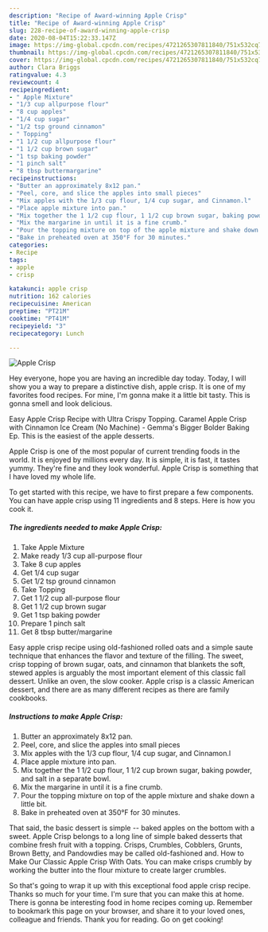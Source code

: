 ```yaml
---
description: "Recipe of Award-winning Apple Crisp"
title: "Recipe of Award-winning Apple Crisp"
slug: 228-recipe-of-award-winning-apple-crisp
date: 2020-08-04T15:22:33.147Z
image: https://img-global.cpcdn.com/recipes/4721265307811840/751x532cq70/apple-crisp-recipe-main-photo.jpg
thumbnail: https://img-global.cpcdn.com/recipes/4721265307811840/751x532cq70/apple-crisp-recipe-main-photo.jpg
cover: https://img-global.cpcdn.com/recipes/4721265307811840/751x532cq70/apple-crisp-recipe-main-photo.jpg
author: Clara Briggs
ratingvalue: 4.3
reviewcount: 4
recipeingredient:
- " Apple Mixture"
- "1/3 cup allpurpose flour"
- "8 cup apples"
- "1/4 cup sugar"
- "1/2 tsp ground cinnamon"
- " Topping"
- "1 1/2 cup allpurpose flour"
- "1 1/2 cup brown sugar"
- "1 tsp baking powder"
- "1 pinch salt"
- "8 tbsp buttermargarine"
recipeinstructions:
- "Butter an approximately 8x12 pan."
- "Peel, core, and slice the apples into small pieces"
- "Mix apples with the 1/3 cup flour, 1/4 cup sugar, and Cinnamon.l"
- "Place apple mixture into pan."
- "Mix together the 1 1/2 cup flour, 1 1/2 cup brown sugar, baking powder, and salt in a separate bowl."
- "Mix the margarine in until it is a fine crumb."
- "Pour the topping mixture on top of the apple mixture and shake down a little bit."
- "Bake in preheated oven at 350°F for 30 minutes."
categories:
- Recipe
tags:
- apple
- crisp

katakunci: apple crisp 
nutrition: 162 calories
recipecuisine: American
preptime: "PT21M"
cooktime: "PT41M"
recipeyield: "3"
recipecategory: Lunch

---
```



![Apple Crisp](https://img-global.cpcdn.com/recipes/4721265307811840/751x532cq70/apple-crisp-recipe-main-photo.jpg)

Hey everyone, hope you are having an incredible day today. Today, I will show you a way to prepare a distinctive dish, apple crisp. It is one of my favorites food recipes. For mine, I'm gonna make it a little bit tasty. This is gonna smell and look delicious.

Easy Apple Crisp Recipe with Ultra Crispy Topping. Caramel Apple Crisp with Cinnamon Ice Cream (No Machine) - Gemma&#39;s Bigger Bolder Baking Ep. This is the easiest of the apple desserts.

Apple Crisp is one of the most popular of current trending foods in the world. It is enjoyed by millions every day. It is simple, it is fast, it tastes yummy. They're fine and they look wonderful. Apple Crisp is something that I have loved my whole life.


To get started with this recipe, we have to first prepare a few components. You can have apple crisp using 11 ingredients and 8 steps. Here is how you cook it.

##### The ingredients needed to make Apple Crisp:

1. Take  Apple Mixture
1. Make ready 1/3 cup all-purpose flour
1. Take 8 cup apples
1. Get 1/4 cup sugar
1. Get 1/2 tsp ground cinnamon
1. Take  Topping
1. Get 1 1/2 cup all-purpose flour
1. Get 1 1/2 cup brown sugar
1. Get 1 tsp baking powder
1. Prepare 1 pinch salt
1. Get 8 tbsp butter/margarine


Easy apple crisp recipe using old-fashioned rolled oats and a simple saute technique that enhances the flavor and texture of the filling. The sweet, crisp topping of brown sugar, oats, and cinnamon that blankets the soft, stewed apples is arguably the most important element of this classic fall dessert. Unlike an oven, the slow cooker. Apple crisp is a classic American dessert, and there are as many different recipes as there are family cookbooks. 

##### Instructions to make Apple Crisp:

1. Butter an approximately 8x12 pan.
1. Peel, core, and slice the apples into small pieces
1. Mix apples with the 1/3 cup flour, 1/4 cup sugar, and Cinnamon.l
1. Place apple mixture into pan.
1. Mix together the 1 1/2 cup flour, 1 1/2 cup brown sugar, baking powder, and salt in a separate bowl.
1. Mix the margarine in until it is a fine crumb.
1. Pour the topping mixture on top of the apple mixture and shake down a little bit.
1. Bake in preheated oven at 350°F for 30 minutes.


That said, the basic dessert is simple -- baked apples on the bottom with a sweet. Apple Crisp belongs to a long line of simple baked desserts that combine fresh fruit with a topping. Crisps, Crumbles, Cobblers, Grunts, Brown Betty, and Pandowdies may be called old-fashioned and. How to Make Our Classic Apple Crisp With Oats. You can make crisps crumbly by working the butter into the flour mixture to create larger crumbles. 

So that's going to wrap it up with this exceptional food apple crisp recipe. Thanks so much for your time. I'm sure that you can make this at home. There is gonna be interesting food in home recipes coming up. Remember to bookmark this page on your browser, and share it to your loved ones, colleague and friends. Thank you for reading. Go on get cooking!
